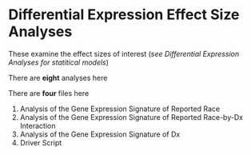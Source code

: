 # Differential Expression Effect Size Analyses

These examine the effect sizes of interest (_see Differential Expression Analyses for statitical models_)

There are **eight** analyses here 


There are **four** files here
1) Analysis of the Gene Expression Signature of Reported Race
3) Analysis of the Gene Expression Signature of Reported Race-by-Dx Interaction 
4) Analysis of the Gene Expression Signature of Dx 
5) Driver Script

